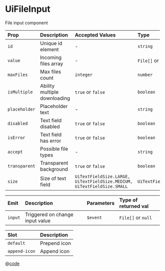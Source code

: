 # UiFileInput

File input component

| Prop          | Description                  | Accepted Values                                                        | Type               | Default                            | Required |
| :------------ | :--------------------------- | :--------------------------------------------------------------------- | :----------------- | :--------------------------------- | :------- |
| `id`          | Unique id element            | -                                                                      | `string`           | -                                  | `false`  |
| `value`       | Incoming files array         | -                                                                      | `File[]` or `null` | `null`                             | `false`  |
| `maxFiles`    | Max files count              | `integer`                                                              | `number`           | `10`                               | `false`  |
| `isMultiple`  | Ability multiple downloading | `true` or `false`                                                      | `boolean`          | `false`                            | `false`  |
| `placeholder` | Placeholder text             | -                                                                      | `string`           | -                                  | `false`  |
| `disabled`    | Text field disabled          | `true` or `false`                                                      | `boolean`          | `false`                            | `false`  |
| `isError`     | Text field has error         | `true` or `false`                                                      | `boolean`          | `false`                            | `false`  |
| `accept`      | Possible file types          | -                                                                      | `string`           | `image/jpeg, image/jpg, image/png` | `false`  |
| `transparent` | Transparent background       | `true` or `false`                                                      | `boolean`          | `false`                            | `false`  |
| `size`        | Size of text field           | `UiTextFieldSize.LARGE, UiTextFieldSize.MEDIUM, UiTextFieldSize.SMALL` | `UiTextFieldSize`  | `UiTextFieldSize.LARGE`            | `false`  |

| Emit    | Description                     | Parameters | Type of returned val |
| :------ | :------------------------------ | :--------- | :------------------- |
| `input` | Triggered on change input value | `$event`   | `File[]` or `null`   |

| Slot          | Description  |
| :------------ | :----------- |
| `default`     | Prepend icon |
| `append-icon` | Append icon  |

<DemoUiFileInput />

<script setup>
import DemoUiFileInput from '~/components/demo/DemoUiFileInput.vue';
</script>

@[code](~/components/demo/DemoUiFileInput.vue)
